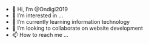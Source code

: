 - 👋 Hi, I’m @Ondigi2019
- 👀 I’m interested in ...
- 🌱 I’m currently learning information technology
- 💞️ I’m looking to collaborate on website development
- 📫 How to reach me ...

<!---
Ondigi2019/Ondigi2019 is a ✨ special ✨ repository because its `README.md` (this file) appears on your GitHub profile.
You can click the Preview link to take a look at your changes.
--->
